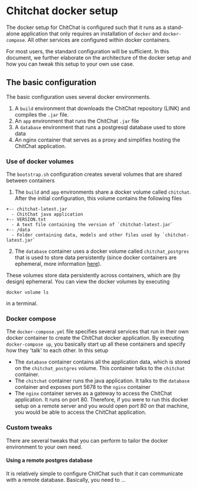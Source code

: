 # Chitchat docker setup

The docker setup for ChitChat is configured such that it runs as a stand-alone application that only requires an installation of `docker` and `docker-compose`. All other services are configured within docker containers.

For most users, the standard configuration will be sufficient. In this document, we further elaborate on the architecture of the docker setup and how you can tweak this setup to your own use case.

## The basic configuration

The basic configuration uses several docker environments.

1. A `build` environment that downloads the ChitChat repository (LINK) and compiles the `.jar` file.
2. An `app` environment that runs the ChitChat `.jar` file
3. A `database` environment that runs a postgresql database used to store data
4. An nginx container that serves as a proxy and simplifies hosting the ChitChat application.

### Use of docker volumes

The `bootstrap.sh` configuration creates several volumes that are shared between containers

1. The `build` and `app` environments share a docker volume called `chitchat`. After the initial configuration, this volume contains the following files

```
+-- chitchat-latest.jar
  - ChitChat java application
+-- VERSION.txt
  - A text file containing the version of `chitchat-latest.jar`
+-- /data
  - Folder containing data, models and other files used by `chitchat-latest.jar`
```

2. The `database` container uses a docker volume called `chitchat_postgres` that is used to store data persistently (since docker containers are ephemeral, more information [here](https://github.com/docker-library/docs/blob/master/postgres/README.md#how-to-extend-this-image)).

These volumes store data persistently across containers, which are (by design) ephemeral. You can view the docker volumes by executing

```
docker volume ls
```

in a terminal.

### Docker compose

The `docker-compose.yml` file specifies several services that run in their own docker container to create the ChitChat docker application. By executing `docker-compose up`, you basically start up all these containers and specify how they 'talk' to each other. In this setup

- The `database` container contains all the application data, which is stored on the `chitchat_postgres` volume. This container talks to the `chitchat` container.
- The `chitchat` container runs the java application. It talks to the `database` container and exposes port 5678 to the `nginx` container
- The `nginx` container serves as a gateway to access the ChitChat application. It runs on port 80. Therefore, if you were to run this docker setup on a remote server and you would open port 80 on that machine, you would be able to access the ChitChat application.

### Custom tweaks

There are several tweaks that you can perform to tailor the docker environment to your own need.

#### Using a remote postgres database

It is relatively simple to configure ChitChat such that it can communicate with a remote database. Basically, you need to ...

